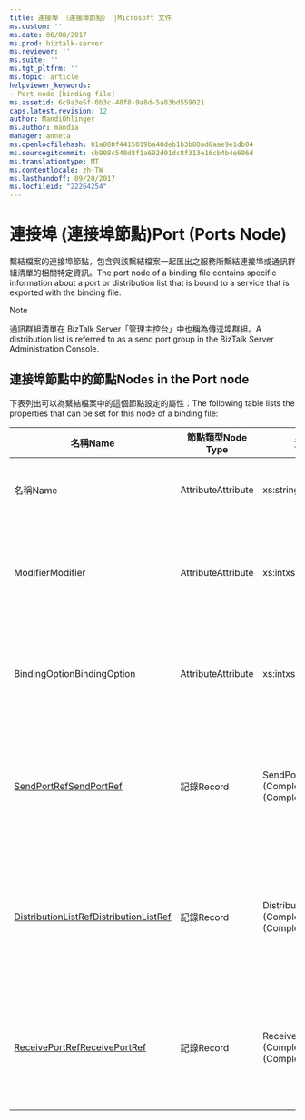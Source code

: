 ```yaml
---
title: 連接埠 （連接埠節點） |Microsoft 文件
ms.custom: ''
ms.date: 06/08/2017
ms.prod: biztalk-server
ms.reviewer: ''
ms.suite: ''
ms.tgt_pltfrm: ''
ms.topic: article
helpviewer_keywords:
- Port node [binding file]
ms.assetid: 6c9a3e5f-0b3c-40f8-9a8d-5a83bd559021
caps.latest.revision: 12
author: MandiOhlinger
ms.author: mandia
manager: anneta
ms.openlocfilehash: 01a808f4415019ba48deb1b3b80ad8aae9e1db04
ms.sourcegitcommit: cb908c540d8f1a692d01dc8f313e16cb4b4e696d
ms.translationtype: MT
ms.contentlocale: zh-TW
ms.lasthandoff: 09/20/2017
ms.locfileid: "22264254"
---
```

# <a name="port-ports-node"></a><span data-ttu-id="266f1-102">連接埠 (連接埠節點)</span><span class="sxs-lookup"><span data-stu-id="266f1-102">Port (Ports Node)</span></span>
<span data-ttu-id="266f1-103">繫結檔案的連接埠節點，包含與該繫結檔案一起匯出之服務所繫結連接埠或通訊群組清單的相關特定資訊。</span><span class="sxs-lookup"><span data-stu-id="266f1-103">The port node of a binding file contains specific information about a port or distribution list that is bound to a service that is exported with the binding file.</span></span>  
  
> [!NOTE]
>  <span data-ttu-id="266f1-104">通訊群組清單在 BizTalk Server「管理主控台」中也稱為傳送埠群組。</span><span class="sxs-lookup"><span data-stu-id="266f1-104">A distribution list is referred to as a send port group in the BizTalk Server Administration Console.</span></span>  
  
## <a name="nodes-in-the-port-node"></a><span data-ttu-id="266f1-105">連接埠節點中的節點</span><span class="sxs-lookup"><span data-stu-id="266f1-105">Nodes in the Port node</span></span>  
 <span data-ttu-id="266f1-106">下表列出可以為繫結檔案中的這個節點設定的屬性：</span><span class="sxs-lookup"><span data-stu-id="266f1-106">The following table lists the properties that can be set for this node of a binding file:</span></span>  
  
|<span data-ttu-id="266f1-107">**名稱**</span><span class="sxs-lookup"><span data-stu-id="266f1-107">**Name**</span></span>|<span data-ttu-id="266f1-108">**節點類型**</span><span class="sxs-lookup"><span data-stu-id="266f1-108">**Node Type**</span></span>|<span data-ttu-id="266f1-109">**資料類型**</span><span class="sxs-lookup"><span data-stu-id="266f1-109">**Data Type**</span></span>|<span data-ttu-id="266f1-110">**說明**</span><span class="sxs-lookup"><span data-stu-id="266f1-110">**Description**</span></span>|<span data-ttu-id="266f1-111">**限制**</span><span class="sxs-lookup"><span data-stu-id="266f1-111">**Restrictions**</span></span>|<span data-ttu-id="266f1-112">**註解**</span><span class="sxs-lookup"><span data-stu-id="266f1-112">**Comments**</span></span>|  
|--------------|-------------------|-------------------|---------------------|----------------------|------------------|  
|<span data-ttu-id="266f1-113">名稱</span><span class="sxs-lookup"><span data-stu-id="266f1-113">Name</span></span>|<span data-ttu-id="266f1-114">Attribute</span><span class="sxs-lookup"><span data-stu-id="266f1-114">Attribute</span></span>|<span data-ttu-id="266f1-115">xs:string</span><span class="sxs-lookup"><span data-stu-id="266f1-115">xs:string</span></span>|<span data-ttu-id="266f1-116">指定連接埠的名稱。</span><span class="sxs-lookup"><span data-stu-id="266f1-116">Specifies the name of the port.</span></span>|<span data-ttu-id="266f1-117">不需要</span><span class="sxs-lookup"><span data-stu-id="266f1-117">Not required</span></span>|<span data-ttu-id="266f1-118">預設值：空白</span><span class="sxs-lookup"><span data-stu-id="266f1-118">Default value: empty</span></span>|  
|<span data-ttu-id="266f1-119">Modifier</span><span class="sxs-lookup"><span data-stu-id="266f1-119">Modifier</span></span>|<span data-ttu-id="266f1-120">Attribute</span><span class="sxs-lookup"><span data-stu-id="266f1-120">Attribute</span></span>|<span data-ttu-id="266f1-121">xs:int</span><span class="sxs-lookup"><span data-stu-id="266f1-121">xs:int</span></span>|<span data-ttu-id="266f1-122">指定連接埠的型別修飾詞。</span><span class="sxs-lookup"><span data-stu-id="266f1-122">Specifies the type modifier for the port.</span></span>|<span data-ttu-id="266f1-123">Required</span><span class="sxs-lookup"><span data-stu-id="266f1-123">Required</span></span>|<span data-ttu-id="266f1-124">預設值：無</span><span class="sxs-lookup"><span data-stu-id="266f1-124">Default value: none</span></span><br /><br /> <span data-ttu-id="266f1-125">可能的值包括用於[Microsoft.BizTalk.ExplorerOM.PortModifier](http://msdn.microsoft.com/library/microsoft.biztalk.explorerom.portmodifier.aspx)列舉型別。</span><span class="sxs-lookup"><span data-stu-id="266f1-125">Possible values include those available in the [Microsoft.BizTalk.ExplorerOM.PortModifier](http://msdn.microsoft.com/library/microsoft.biztalk.explorerom.portmodifier.aspx) enumeration.</span></span>|  
|<span data-ttu-id="266f1-126">BindingOption</span><span class="sxs-lookup"><span data-stu-id="266f1-126">BindingOption</span></span>|<span data-ttu-id="266f1-127">Attribute</span><span class="sxs-lookup"><span data-stu-id="266f1-127">Attribute</span></span>|<span data-ttu-id="266f1-128">xs:int</span><span class="sxs-lookup"><span data-stu-id="266f1-128">xs:int</span></span>|<span data-ttu-id="266f1-129">定義連接埠的繫結類型。</span><span class="sxs-lookup"><span data-stu-id="266f1-129">Defines the type of binding for the port.</span></span>|<span data-ttu-id="266f1-130">Required</span><span class="sxs-lookup"><span data-stu-id="266f1-130">Required</span></span>|<span data-ttu-id="266f1-131">預設值：無</span><span class="sxs-lookup"><span data-stu-id="266f1-131">Default value: none</span></span><br /><br /> <span data-ttu-id="266f1-132">可能的值包括用於[Microsoft.BizTalk.ExplorerOM.BindingType](http://msdn.microsoft.com/library/microsoft.biztalk.explorerom.bindingtype.aspx)列舉型別。</span><span class="sxs-lookup"><span data-stu-id="266f1-132">Possible values include those available in the [Microsoft.BizTalk.ExplorerOM.BindingType](http://msdn.microsoft.com/library/microsoft.biztalk.explorerom.bindingtype.aspx) enumeration.</span></span>|  
|[<span data-ttu-id="266f1-133">SendPortRef</span><span class="sxs-lookup"><span data-stu-id="266f1-133">SendPortRef</span></span>](../core/sendportref-port-node.md)|<span data-ttu-id="266f1-134">記錄</span><span class="sxs-lookup"><span data-stu-id="266f1-134">Record</span></span>|<span data-ttu-id="266f1-135">SendPortRef (ComplexType)</span><span class="sxs-lookup"><span data-stu-id="266f1-135">SendPortRef (ComplexType)</span></span>|<span data-ttu-id="266f1-136">服務所參考之傳送埠的容器節點。</span><span class="sxs-lookup"><span data-stu-id="266f1-136">Container node for send ports that is referenced by a service.</span></span>|<span data-ttu-id="266f1-137">不需要</span><span class="sxs-lookup"><span data-stu-id="266f1-137">Not required</span></span>|<span data-ttu-id="266f1-138">預設值：空白</span><span class="sxs-lookup"><span data-stu-id="266f1-138">Default value: empty</span></span>|  
|[<span data-ttu-id="266f1-139">DistributionListRef</span><span class="sxs-lookup"><span data-stu-id="266f1-139">DistributionListRef</span></span>](../core/distributionlistref-port-node.md)|<span data-ttu-id="266f1-140">記錄</span><span class="sxs-lookup"><span data-stu-id="266f1-140">Record</span></span>|<span data-ttu-id="266f1-141">DistributionListRef (ComplexType)</span><span class="sxs-lookup"><span data-stu-id="266f1-141">DistributionListRef (ComplexType)</span></span>|<span data-ttu-id="266f1-142">服務所參考之通訊群組清單的容器節點。</span><span class="sxs-lookup"><span data-stu-id="266f1-142">Container node for distribution lists referenced by a service.</span></span>|<span data-ttu-id="266f1-143">不需要</span><span class="sxs-lookup"><span data-stu-id="266f1-143">Not required</span></span>|<span data-ttu-id="266f1-144">預設值：空白</span><span class="sxs-lookup"><span data-stu-id="266f1-144">Default value: empty</span></span>|  
|[<span data-ttu-id="266f1-145">ReceivePortRef</span><span class="sxs-lookup"><span data-stu-id="266f1-145">ReceivePortRef</span></span>](../core/receiveportref-port-node.md)|<span data-ttu-id="266f1-146">記錄</span><span class="sxs-lookup"><span data-stu-id="266f1-146">Record</span></span>|<span data-ttu-id="266f1-147">ReceivePortRef (ComplexType)</span><span class="sxs-lookup"><span data-stu-id="266f1-147">ReceivePortRef (ComplexType)</span></span>|<span data-ttu-id="266f1-148">服務所參考之接收埠的容器節點。</span><span class="sxs-lookup"><span data-stu-id="266f1-148">Container node for receive ports referenced by a service.</span></span>|<span data-ttu-id="266f1-149">不需要</span><span class="sxs-lookup"><span data-stu-id="266f1-149">Not required</span></span>|<span data-ttu-id="266f1-150">預設值：空白</span><span class="sxs-lookup"><span data-stu-id="266f1-150">Default value: empty</span></span>|